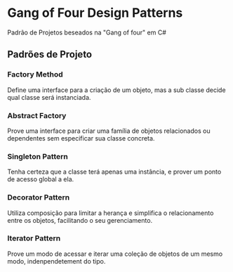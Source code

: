 # Gang of Four Design Patterns
Padrão de Projetos beseados na "Gang of four" em C#

## Padrões de Projeto

### Factory Method

Define uma interface para a criação de um objeto, mas a sub classe decide qual classe será instanciada.

### Abstract Factory

Prove uma interface para criar uma família de objetos relacionados ou dependentes sem especificar sua classe concreta.

### Singleton Pattern

Tenha certeza que a classe terá apenas uma instância, e prover um ponto de acesso global a ela.

### Decorator Pattern

Utiliza composição para limitar a herança e simplifica  o relacionamento entre os objetos, facilitando o seu gerenciamento.

### Iterator Pattern

Prove um modo de acessar e iterar uma coleção de objetos de um mesmo modo, indenpendetement do tipo.

